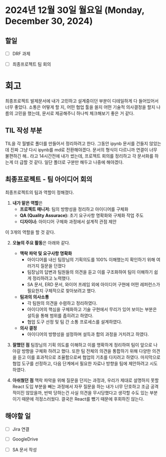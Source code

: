 # 2024년 12월 30일 월요일 (Monday, December 30, 2024)
## 할일
- [ ] DRF 과제 
- [ ] 최종프로젝트 팀 회의


# 회고
최종프로젝트 발제문서에 내가 고민하고 설계중이던 부분이 디테일하게 다 들어있어서 너무 좋았다. 
소통은 어떻게 할 지, 어떤 협업 툴을 쓸지 어떤 기술적 의사결정을 할지 나름의 고민을 했는데, 문서로 제공해주니 하나씩 체크해보기 좋은 거 같다. 

## TIL 작성 부분
TIL을 각 월별로 폴더를 만들어서 정리하려고 한다.
그동안 ipynb 문서를 건들지 않았는데 진짜 그냥 다시 ipynb를 md로 전환해야겠다.
문서의 형식이 다르니까 연결이 너무 불편하긴 해.. 라고 14시간전에 내가 썼는데, 프로젝트 회의를 정리하고 각 문서화를 하는게 더 급할 것 같다.
일단 폴더로 구분만 해두고 나중에 해야겠다. 

## 최종프로젝트 - 팀 아이디어 회의
최종프로젝트의 팀과 역할이 정해졌다.
1. **내가 맡은 역할**은
   - **프로젝트 매니저:** 팀의 방향성을 정리하고 아이디어를 구체화
   - **QA (Quality Assurace):** 초기 요구사항 명확화와 구체화 작업 주도
   - **디자이너:** 아이디어 구체화 과정에서 설계적 관점 제안
  
  이 3개의 역할을 할 것 같다. 

2. **오늘의 주요 활동**은 아래와 같다. 
   - **맥락 파악 및 요구사항 명확화**
     - 아이디어를 내신 팀장님의 기획의도를 100% 이해했는지 확인하기 위해 여러가지 질문을 던졌다
     - 팀장님의 답변과 팀원들의 의견을 듣고 이를 구조화하여 팀이 이해하기 쉽게 정리하려고 노력했다.
     - SA 문서, ERD 문서, 와이어 프레임 외에 아이디어 구현에 어떤 레퍼런스가 필요한지 구체적으로 찾아보려고 했다. 
   - **팀과의 의사소통**
     - 각 팀원의 의견을 수렴하고 정리하였다.
     - 아이디어의 핵심을 구체화하고 기술 구현에서 무리가 있어 보이는 부분은 설득을 통해 범위를 좁히려고 하였다. 
     - 협업 도구 선정 및 팀 간 소통 프로세스를 설계하였다.
   - **의사 결정** 
      - 아이디어의 방향성을 설정하며 설득과 합의 과정을 거치려고 하였다.
  
3. **잘했던 점**
팀장님의 기획 의도를 이해하고 이를 명확하게 정리하여 팀이 앞으로 나아갈 방향을 구체화 하려고 했다. 또한 팀 전체의 의견을 통합하기 위해 다양한 의견을 듣고 이를 효과적으로 조율함으로써 협업의 기초를 다지려고 하였다. 마지막으로 협업 도구를 선정하고, 다음 단계에서 필요한 자료나 방향을 팀에 제안하려고 시도하였다. 

4. **아쉬웠던 점**
맥락 파악을 위해 질문을 던지는 과정과, 우리가 제대로 설명하지 못할 React 도입 부분을 빼는 과정에서 자꾸 질문을 하는 내가 너무 단호하고 조금 공격적이진 않았을까,
반박 당하는건 사실 의견을 무시당했다고 생각할 수도 있는 부분이기 때문에 걱정스러웠다. 결국은 React를 뺐기 때문에 후회하진 않는다.


## 해야할 일
- [ ] Jira 연결
- [ ] GoogleDrive
- [ ] SA 문서 작성

